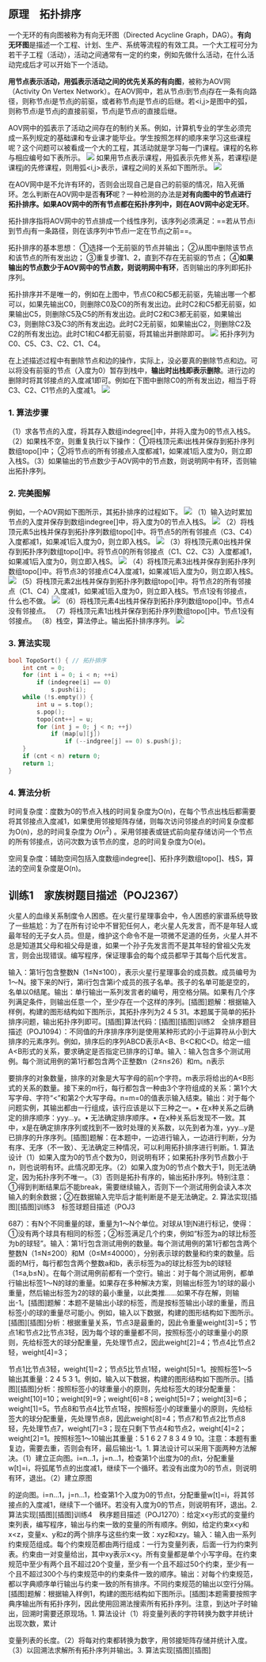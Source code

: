 ## 原理　拓扑排序
一个无环的有向图被称为有向无环图（Directed Acycline Graph，DAG）。**有向无环图**是描述一个工程、计划、生产、系统等流程的有效工具。一个大工程可分为若干子工程（活动），活动之间通常有一定的约束，例如先做什么活动，在什么活动完成后才可以开始下一个活动。

**用节点表示活动，用弧表示活动之间的优先关系的有向图**，被称为AOV网（Activity On Vertex Network）。在AOV网中，若从节点i到节点j存在一条有向路径，则称节点i是节点j的前驱，或者称节点j是节点i的后继。若<i,j>是图中的弧，则称节点i是节点j的直接前驱，节点j是节点i的直接后继。

AOV网中的弧表示了活动之间存在的制约关系。例如，计算机专业的学生必须完成一系列规定的基础课和专业课才能毕业。学生按照怎样的顺序来学习这些课程呢？这个问题可以被看成一个大的工程，其活动就是学习每一门课程。课程的名称与相应编号如下表所示。
![](https://image-1307616428.cos.ap-beijing.myqcloud.com/Obsidian/202306131420888.png)
如果用节点表示课程，用弧表示先修关系，若课程i是课程j的先修课程，则用弧<i,j>表示，课程之间的关系如下图所示。
![](https://image-1307616428.cos.ap-beijing.myqcloud.com/Obsidian/202306131420867.png)

在AOV网中是不允许有环的，否则会出现自己是自己的前驱的情况，陷入死循环。怎么判断在AOV网中是否**有环**呢？一种检测的办法是**对有向图中的节点进行拓扑排序。如果AOV网中的所有节点都在拓扑序列中，则在AOV网中必定无环**。

拓扑排序指将AOV网中的节点排成一个线性序列，该序列必须满足：==若从节点i到节点j有一条路径，则在该序列中节点i一定在节点j之前==。

拓扑排序的基本思想：
①选择一个无前驱的节点并输出；
②从图中删除该节点和该节点的所有发出边；
③重复步骤1、2，直到不存在无前驱的节点；
④**如果输出的节点数少于AOV网中的节点数，则说明网中有环**，否则输出的序列即拓扑序列。

拓扑排序并不是唯一的，例如在上图中，节点C0和C5都无前驱，先输出哪一个都可以，如果先输出C0，则删除C0及C0的所有发出边。此时C2和C5都无前驱，如果输出C5，则删除C5及C5的所有发出边。此时C2和C3都无前驱，如果输出C3，则删除C3及C3的所有发出边。此时C2无前驱，如果输出C2，则删除C2及C2的所有发出边。此时C1和C4都无前驱，将其输出并删除即可。
![](https://image-1307616428.cos.ap-beijing.myqcloud.com/Obsidian/202306131553820.png)
拓扑序列为C0、C5、C3、C2、C1、C4。

在上述描述过程中有删除节点和边的操作，实际上，没必要真的删除节点和边。可以将没有前驱的节点（入度为0）暂存到栈中，**输出时出栈即表示删除**。进行边的删除时将其邻接点的入度减1即可。例如在下图中删除C0的所有发出边，相当于将C3、C2、C1节点的入度减1。
![](https://image-1307616428.cos.ap-beijing.myqcloud.com/Obsidian/202306131553958.png)
### 1. 算法步骤
（1）求各节点的入度，将其存入数组indegree[]中，并将入度为0的节点入栈S。
（2）如果栈不空，则重复执行以下操作：
①将栈顶元素i出栈并保存到拓扑序列数组topo[]中；
②将节点i的所有邻接点入度都减1，如果减1后入度为0，则立即入栈S。（3）如果输出的节点数少于AOV网中的节点数，则说明网中有环，否则输出拓扑序列。
### 2. 完美图解
例如，一个AOV网如下图所示，其拓扑排序的过程如下。
![](https://image-1307616428.cos.ap-beijing.myqcloud.com/Obsidian/202306131554099.png)
（1）输入边时累加节点的入度并保存到数组indegree[]中，将入度为0的节点入栈S。
![](https://image-1307616428.cos.ap-beijing.myqcloud.com/Obsidian/202306131554608.png)
（2）将栈顶元素5出栈并保存到拓扑序列数组topo[]中。将节点5的所有邻接点（C3、C4）入度都减1，如果减1后入度为0，则立即入栈S。
![](https://image-1307616428.cos.ap-beijing.myqcloud.com/Obsidian/202306131554276.png)
（3）将栈顶元素0出栈并保存到拓扑序列数组topo[]中。将节点0的所有邻接点（C1、C2、C3）入度都减1，如果减1后入度为0，则立即入栈S。
![](https://image-1307616428.cos.ap-beijing.myqcloud.com/Obsidian/202306131554302.png)
（4）将栈顶元素3出栈并保存到拓扑序列数组topo[]中。将节点3的邻接点C4入度减1，如果减1后入度为0，则立即入栈S。
![](https://image-1307616428.cos.ap-beijing.myqcloud.com/Obsidian/202306131555927.png)
（5）将栈顶元素2出栈并保存到拓扑序列数组topo[]中。将节点2的所有邻接点（C1、C4）入度减1，如果减1后入度为0，则立即入栈S。节点1没有邻接点，什么也不做。
![](https://image-1307616428.cos.ap-beijing.myqcloud.com/Obsidian/202306131555557.png)
（6）将栈顶元素4出栈并保存到拓扑序列数组topo[]中。节点4没有邻接点。
（7）将栈顶元素1出栈并保存到拓扑序列数组topo[]中。节点1没有邻接点。
（8）栈空，算法停止。输出拓扑排序序列。
![](https://image-1307616428.cos.ap-beijing.myqcloud.com/Obsidian/202306131555382.png)

### 3. 算法实现
```cpp
bool TopoSort() { // 拓扑排序
    int cnt = 0;
    for (int i = 0; i < n; ++i)
        if (indegree[i] == 0)
            s.push(i);
    while (!s.empty()) {
        int u = s.top();
        s.pop();
        topo[cnt++] = u;
        for (int j = 0; j < n; ++j)
            if (map[u][j]) 
                if (--indgree[j] == 0) s.push(j);
    }
    if (cnt < n) return 0;
    return 1;
}
```
### 4. 算法分析
时间复杂度：度数为0的节点入栈的时间复杂度为O(n)，在每个节点出栈后都需要将其邻接点入度减1，如果使用邻接矩阵存储，则每次访问邻接点的时间复杂度都为O(n)，总的时间复杂度为 $O(n^2)$ 。采用邻接表或链式前向星存储访问一个节点的所有邻接点，访问次数为该节点的度，总的时间复杂度为O(e)。

空间复杂度：辅助空间包括入度数组indegree[]、拓扑序列数组topo[]、栈S，算法的空间复杂度是O(n)。
## 训练1　家族树题目描述（POJ2367）
火星人的血缘关系制度令人困惑。在火星行星理事会中，令人困惑的家谱系统导致了一些尴尬：为了在所有讨论中不冒犯任何人，老火星人先发言，而不是年轻人或最年轻的无子女人员。但是，维护这个命令不是一项微不足道的任务，火星人并不总是知道其父母和祖父母是谁，如果一个孙子先发言而不是其年轻的曾祖父先发言，则会出现错误。编写程序，保证理事会的每个成员都早于其每个后代发言。

输入：第1行包含整数N（1≤N≤100），表示火星行星理事会的成员数。成员编号为1～N。接下来的N行，第i行包含第i个成员的孩子名单。孩子的名单可能是空的，名单以0结尾。输出：单行输出一系列发言者的编号，用空格分隔。如果有几个序列满足条件，则输出任意一个，至少存在一个这样的序列。[插图]题解：根据输入样例，构建的图形结构如下图所示，其拓扑序列为2 4 5 31。本题属于简单的拓扑排序问题，输出拓扑序列即可。[插图]算法代码：[插图][插图]训练2　全排序题目描述（POJ1094）：不同值的升序排序序列是使用某种形式的小于运算符从小到大排序的元素序列。例如，排序后的序列ABCD表示A<B、B<C和C<D。给定一组A<B形式的关系，要求确定是否指定已排序的订单。输入：输入包含多个测试用例。每个测试用例的第1行都包含两个正整数n（2≤n≤26）和m。n表示

要排序的对象数量，排序的对象是大写字母的前n个字符。m表示将给出的A<B形式的关系的数量。接下来的m行，每行都包含一种由3个字符组成的关系：第1个大写字母、字符“<”和第2个大写字母。n=m=0的值表示输入结束。输出：对于每个问题实例，其输出都由一行组成，该行应该是以下三种之一。• 在x种关系之后确定的排序顺序：yyy…y。• 无法确定排序顺序。• 在x种关系后发现不一致。其中，x是在确定排序序列或找到不一致时处理的关系数，以先到者为准，yyy…y是已排序的升序序列。[插图]题解：在本题中，一边进行输入，一边进行判断，分为有序、无序（不一致）、无法确定三种情况，可以利用拓扑排序进行判断。1. 算法设计（1）如果入度为0的节点个数为0，则说明有环；如果拓扑序列节点数小于n，则也说明有环。此情况即无序。（2）如果入度为0的节点个数大于1，则无法确定，因为拓扑序列不唯一。（3）否则是拓扑有序的，输出拓扑序列。特别注意：①得到判断结果后不能break，需要继续输入，否则下一个测试用例会读入本次输入的剩余数据；②在数据输入完毕后才能判断是不是无法确定。2. 算法实现[插图][插图]训练3　标签球题目描述（POJ3

687）：有N个不同重量的球，重量为1～N个单位。对球从1到N进行标记，使得：①没有两个球具有相同的标签；②标签满足几个约束，例如“标签为a的球比标签为b的球轻”。输入：第1行包含测试用例的数量。每个测试用例的第1行都包含两个整数N（1≤N≤200）和M（0≤M≤40000），分别表示球的数量和约束的数量。后面的M行，每行都包含两个整数a和b，表示标签为a的球比标签为b的球轻（1≤a,b≤N）。在每个测试用例前都有一个空行。输出：对于每个测试用例，都单行输出标签1～N的球的重量。如果存在多种解决方案，则输出标签为1的球的最小重量，然后输出标签为2的球的最小重量，以此类推……如果不存在解，则输出-1。[插图]题解：本题不是输出小球的标签，而是按标签输出小球的重量，而且标签小的球的重量尽可能小。例如，输入以下数据，构建的图形结构如下图所示。[插图][插图]分析：根据重量关系，节点3是最重的，因此令重量weight[3]=5；节点1和节点2比节点3轻，因为每个球的重量都不同，按照标签小的球重量小的原则，先给标签大的球分配重量，先处理节点2，因此weight[2]=4；节点4比节点2轻，weight[4]=3；

节点1比节点3轻，weight[1]=2；节点5比节点1轻，weight[5]=1。按照标签1～5输出其重量：2 4 5 3 1。例如，输入以下数据，构建的图形结构如下图所示。[插图][插图]分析：按照标签小的球重量小的原则，先给标签大的球分配重量：weight[10]=10；weight[9]=9；weight[6]=8；weight[5]=7；weight[3]=6；weight[1]=5。节点8和节点4比节点1轻，按照标签小的球重量小的原则，先给标签大的球分配重量，先处理节点8，因此weight[8]=4；节点7和节点2比节点8轻，先处理节点7，weight[7]=3；现在只剩下节点4和节点2，weight[4]=2；weight[2]=1。按照标签1～10输出其重量：5 1 6 2 7 8 3 4 9 10。注意：本题有重复边，需要去重，否则会有环，最后输出-1。1. 算法设计可以采用下面两种方法解决。（1）建立正向图。i=n...1，j=n...1，检查第1个出度为0的点t，分配重量w[t]=i，将弧尾节点的出度减1，继续下一个循环。若没有出度为0的节点，则说明有环，退出。（2）建立原图

的逆向图。i=n...1，j=n...1，检查第1个入度为0的节点t，分配重量w[t]=i，将其邻接点的入度减1，继续下一个循环。若没有入度为0的节点，则说明有环，退出。2. 算法实现[插图][插图]训练4　秩序题目描述（POJ1270）：给定x<y形式的变量约束列表，编写程序，输出与约束一致的变量的所有顺序。例如，给定约束x<y和x<z，变量x、y和z的两个排序与这些约束一致：xyz和xzy。输入：输入由一系列约束规范组成。每个约束规范都由两行组成：一行为变量列表，后面一行为约束列表。约束由一对变量给出，其中xy表示x<y。所有变量都是单个小写字母。在约束规范中至少有两个且不超过20个变量，至少有一个且不超过50个约束，至少有一个且不超过300个与约束规范中的约束条件一致的顺序。输出：对每个约束规范，都以字典顺序单行输出与约束一致的所有排序。不同约束规范的输出以空行分隔。[插图]题解：根据输入样例1，构建的图形结构如下图所示。[插图]本题需要按照字典序输出所有拓扑序列，因此使用回溯法搜索所有拓扑序列。注意，到达叶子时输出，回溯时需要还原现场。1. 算法设计（1）将变量列表的字符转换为数字并统计出现次数，累计

变量列表的长度。（2）将每对约束都转换为数字，用邻接矩阵存储并统计入度。（3）以回溯法求解所有拓扑序列并输出。3. 算法实现[插图][插图]
